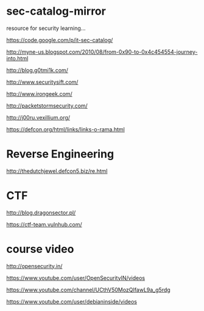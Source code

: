 sec-catalog-mirror
==================
resource for security learning...



https://code.google.com/p/it-sec-catalog/

http://myne-us.blogspot.com/2010/08/from-0x90-to-0x4c454554-journey-into.html

http://blog.g0tmi1k.com/

http://www.securitysift.com/

http://www.irongeek.com/

http://packetstormsecurity.com/

http://j00ru.vexillium.org/


https://defcon.org/html/links/links-o-rama.html


Reverse Engineering
=====================

http://thedutchjewel.defcon5.biz/re.html




CTF
=====================

http://blog.dragonsector.pl/

https://ctf-team.vulnhub.com/




course video
=====================

http://opensecurity.in/

https://www.youtube.com/user/OpenSecurityIN/videos

https://www.youtube.com/channel/UCthV50MozQIfawL9a_g5rdg

https://www.youtube.com/user/debianinside/videos
